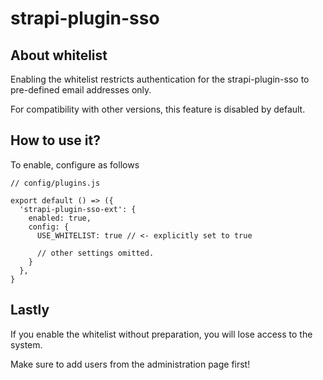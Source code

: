 # strapi-plugin-sso

## About whitelist

Enabling the whitelist restricts authentication for the strapi-plugin-sso to pre-defined email addresses only.

For compatibility with other versions, this feature is disabled by default.

## How to use it?

To enable, configure as follows

```
// config/plugins.js

export default () => ({
  'strapi-plugin-sso-ext': {
    enabled: true,
    config: {
      USE_WHITELIST: true // <- explicitly set to true

      // other settings omitted.
    }
  },
}
```

## Lastly

If you enable the whitelist without preparation, you will lose access to the system.

Make sure to add users from the administration page first!
